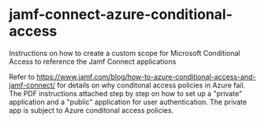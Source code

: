 # jamf-connect-azure-conditional-access
Instructions on how to create a custom scope for Microsoft Conditional Access to reference the Jamf Connect applications

Refer to https://www.jamf.com/blog/how-to-azure-conditional-access-and-jamf-connect/ for details on why conditonal 
access policies in Azure fail.  The PDF instructions attached step by step on how to set up a "private" application
and a "public" application for user authentication.  The private app is subject to Azure conditonal access policies.
